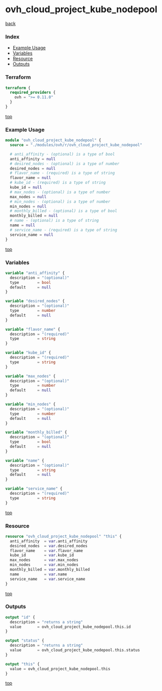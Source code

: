 # ovh_cloud_project_kube_nodepool

[back](../ovh.md)

### Index

- [Example Usage](#example-usage)
- [Variables](#variables)
- [Resource](#resource)
- [Outputs](#outputs)

### Terraform

```terraform
terraform {
  required_providers {
    ovh = ">= 0.11.0"
  }
}
```

[top](#index)

### Example Usage

```terraform
module "ovh_cloud_project_kube_nodepool" {
  source = "./modules/ovh/r/ovh_cloud_project_kube_nodepool"

  # anti_affinity - (optional) is a type of bool
  anti_affinity = null
  # desired_nodes - (optional) is a type of number
  desired_nodes = null
  # flavor_name - (required) is a type of string
  flavor_name = null
  # kube_id - (required) is a type of string
  kube_id = null
  # max_nodes - (optional) is a type of number
  max_nodes = null
  # min_nodes - (optional) is a type of number
  min_nodes = null
  # monthly_billed - (optional) is a type of bool
  monthly_billed = null
  # name - (optional) is a type of string
  name = null
  # service_name - (required) is a type of string
  service_name = null
}
```

[top](#index)

### Variables

```terraform
variable "anti_affinity" {
  description = "(optional)"
  type        = bool
  default     = null
}

variable "desired_nodes" {
  description = "(optional)"
  type        = number
  default     = null
}

variable "flavor_name" {
  description = "(required)"
  type        = string
}

variable "kube_id" {
  description = "(required)"
  type        = string
}

variable "max_nodes" {
  description = "(optional)"
  type        = number
  default     = null
}

variable "min_nodes" {
  description = "(optional)"
  type        = number
  default     = null
}

variable "monthly_billed" {
  description = "(optional)"
  type        = bool
  default     = null
}

variable "name" {
  description = "(optional)"
  type        = string
  default     = null
}

variable "service_name" {
  description = "(required)"
  type        = string
}
```

[top](#index)

### Resource

```terraform
resource "ovh_cloud_project_kube_nodepool" "this" {
  anti_affinity  = var.anti_affinity
  desired_nodes  = var.desired_nodes
  flavor_name    = var.flavor_name
  kube_id        = var.kube_id
  max_nodes      = var.max_nodes
  min_nodes      = var.min_nodes
  monthly_billed = var.monthly_billed
  name           = var.name
  service_name   = var.service_name
}
```

[top](#index)

### Outputs

```terraform
output "id" {
  description = "returns a string"
  value       = ovh_cloud_project_kube_nodepool.this.id
}

output "status" {
  description = "returns a string"
  value       = ovh_cloud_project_kube_nodepool.this.status
}

output "this" {
  value = ovh_cloud_project_kube_nodepool.this
}
```

[top](#index)
